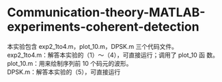 # Communication-theory-MATLAB-experiments-coherent-detection

本实验包含 exp2_1to4.m，plot_10.m，DPSK.m 三个代码文件。\
exp2_1to4.m：解答本实验的（1）～（4），可直接运行；调用了 plot_10 函
数。\
plot_10.m：用来绘制序列前 10 个码元的波形。\
DPSK.m：解答本实验的（5），可直接运行
